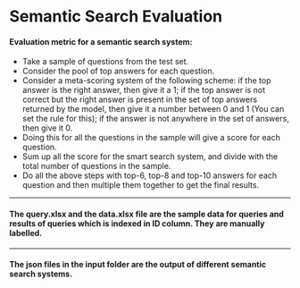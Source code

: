# Semantic Search Evaluation
#### Evaluation metric for a semantic search system:
- Take a sample of questions from the test set.
- Consider the pool of top answers for each question.
- Consider a meta-scoring system of the following scheme: if the top answer is the right answer, then give it a 1; if the top answer is not correct but the right answer is present in the set of top answers returned by the model, then give it a number between 0 and 1 (You can set the rule for this); if the answer is not anywhere in the set of answers, then give it 0.
- Doing this for all the questions in the sample will give a score for each question.
- Sum up all the score for the smart search system, and divide with the total number of questions in the sample.
- Do all the above steps with top-6, top-8 and top-10 answers for each question and then multiple them together to get the final results.
---
#### The query.xlsx and the data.xlsx file are the sample data for queries and results of queries which is indexed in ID column. They are manually labelled.
---
#### The json files in the input folder are the output of different semantic search systems.